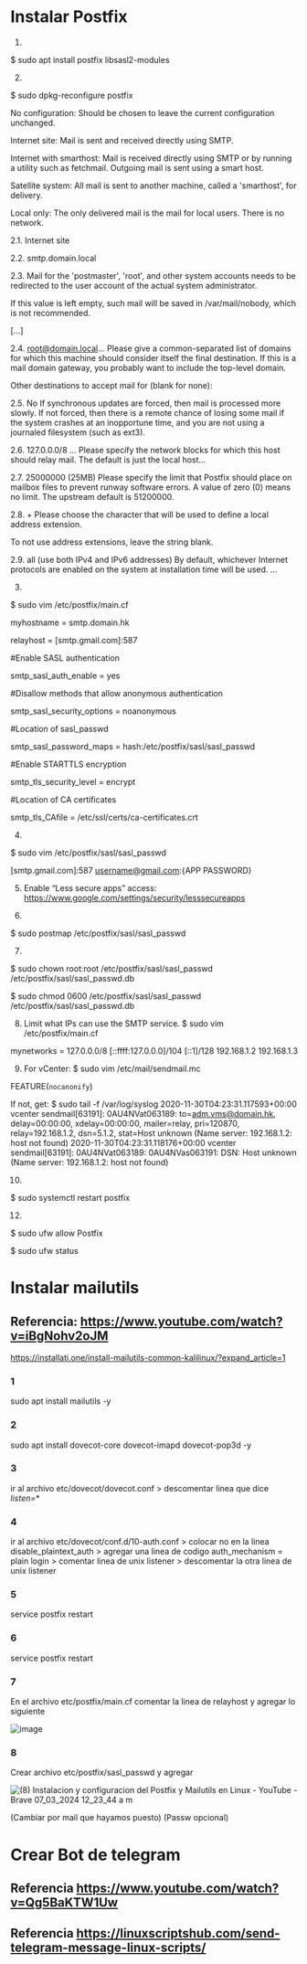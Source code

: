 # Instalar Postfix

1.
$ sudo apt install postfix libsasl2-modules

2.
$ sudo dpkg-reconfigure postfix

No configuration: Should be chosen to leave the current configuration unchanged.

Internet site: Mail is sent and received directly using SMTP.

Internet with smarthost: Mail is received directly using SMTP or by running a utility such as fetchmail. Outgoing mail is sent using a smart host.

Satellite system: All mail is sent to another machine, called a 'smarthost', for delivery.

Local only: The only delivered mail is the mail for local users. There is no network.

2.1.
Internet site

2.2.
smtp.domain.local

2.3.
Mail for the 'postmaster', 'root', and other system accounts needs to be redirected to the user account of the actual system administrator.

If this value is left empty, such mail will be saved in /var/mail/nobody, which is not recommended.

[...]

2.4.
root@domain.local...
Please give a common-separated list of domains for which this machine should consider itself the final destination. If this is a mail domain gateway, you probably want to include the top-level domain.

Other destinations to accept mail for (blank for none):

2.5.
No
If synchronous updates are forced, then mail is processed more slowly. If not forced, then there is a remote chance of losing some mail if the system crashes at an inopportune time, and you are not using a journaled filesystem (such as ext3).
 
2.6.
127.0.0.0/8 ...
Please specify the network blocks for which this host should relay mail. The default is just the local host...

2.7.
25000000 (25MB)
Please specify the limit that Postfix should place on mailbox files to prevent runway software errors. A value of zero (0) means no limit. The upstream default is 51200000.

2.8.
+
Please choose the character that will be used to define a local address extension.

To not use address extensions, leave the string blank.

2.9.
all (use both IPv4 and IPv6 addresses)
By default, whichever Internet protocols are enabled on the system at installation time will be used. ...

3.
$ sudo vim /etc/postfix/main.cf

myhostname = smtp.domain.hk

relayhost = [smtp.gmail.com]:587

#Enable SASL authentication

smtp_sasl_auth_enable = yes

#Disallow methods that allow anonymous authentication

smtp_sasl_security_options = noanonymous

#Location of sasl_passwd

smtp_sasl_password_maps = hash:/etc/postfix/sasl/sasl_passwd

#Enable STARTTLS encryption

smtp_tls_security_level = encrypt

#Location of CA certificates

smtp_tls_CAfile = /etc/ssl/certs/ca-certificates.crt

4.
$ sudo vim /etc/postfix/sasl/sasl_passwd

[smtp.gmail.com]:587 username@gmail.com:{APP PASSWORD}

5. Enable “Less secure apps” access: https://www.google.com/settings/security/lesssecureapps
  
6.
$ sudo postmap /etc/postfix/sasl/sasl_passwd
 
7.
$ sudo chown root:root /etc/postfix/sasl/sasl_passwd /etc/postfix/sasl/sasl_passwd.db

$ sudo chmod 0600 /etc/postfix/sasl/sasl_passwd /etc/postfix/sasl/sasl_passwd.db

8. Limit what IPs can use the SMTP service.
$ sudo vim /etc/postfix/main.cf

mynetworks = 127.0.0.0/8 [::ffff:127.0.0.0]/104 [::1]/128 192.168.1.2 192.168.1.3

9. For vCenter:
$ sudo vim /etc/mail/sendmail.mc

FEATURE(`nocanonify`)

If not, get:
$ sudo tail -f /var/log/syslog
2020-11-30T04:23:31.117593+00:00 vcenter sendmail[63191]: 0AU4NVat063189: to=<adm.vms@domain.hk>, delay=00:00:00, xdelay=00:00:00, mailer=relay, pri=120870, relay=192.168.1.2, dsn=5.1.2, stat=Host unknown (Name server: 192.168.1.2: host not found)
2020-11-30T04:23:31.118176+00:00 vcenter sendmail[63191]: 0AU4NVat063189: 0AU4NVas063191: DSN: Host unknown (Name server: 192.168.1.2: host not found)
  
10.
$ sudo systemctl restart postfix

12.
$ sudo ufw allow Postfix

$ sudo ufw status

# Instalar mailutils
## Referencia: https://www.youtube.com/watch?v=iBgNohv2oJM
https://installati.one/install-mailutils-common-kalilinux/?expand_article=1

### 1 
sudo apt install mailutils -y

### 2
sudo apt install dovecot-core dovecot-imapd dovecot-pop3d -y

### 3

ir al archivo etc/dovecot/dovecot.conf > descomentar linea que dice *listen=**

### 4

ir al archivo etc/dovecot/conf.d/10-auth.conf > colocar no en la linea disable_plaintext_auth > agregar una linea de codigo auth_mechanism = plain login > comentar linea de unix listener > descomentar la otra linea de unix listener

### 5

service postfix restart

### 6

service postfix restart

### 7

En el archivo etc/postfix/main.cf comentar la linea de relayhost y agregar lo siguiente

![image](https://github.com/Santiluna99/SIEM-BASH/assets/92774109/64969605-b471-4149-a289-3943d1d9b381)


### 8

Crear archivo etc/postfix/sasl_passwd y agregar

![(8) Instalacion y configuracion del Postfix y Mailutils en Linux - YouTube - Brave 07_03_2024 12_23_44 a  m](https://github.com/Santiluna99/SIEM-BASH/assets/92774109/d6d2bf8f-9d09-4d76-bb60-d96d0cfdfb71)

(Cambiar por mail que hayamos puesto) (Passw opcional)

# Crear Bot de telegram

## Referencia https://www.youtube.com/watch?v=Qg5BaKTW1Uw
## Referencia https://linuxscriptshub.com/send-telegram-message-linux-scripts/


